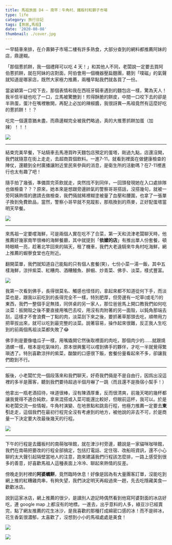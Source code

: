 ```yaml
---
title: 馬祖旅居 D4 — 南竿：牛角村、鐵板村和獅子市場
type: life
category: 旅行日記
tags: [旅居,馬祖]
date: '2020-08-08'
thumbnail: ./cover.jpg
---
```


一早騎車來排，在介壽獅子市場二樓有許多熟食，大部分查到的網料都推薦阿妹的店，鼎邊糊。

「那個蔥抓餅，我一個禮拜可以吃 4 天！」和其他人不同，老闆說一定要去買阿伯蔥抓餅，就在阿妹的店對面，阿伯會用一個機器壓扁麵團，聽到「噗磁」的氣聲就知道是哪家店，既然大家極力推薦，兩種早點我們就各買了一份。

當姿穎第一口咬下去，那個表情和我在西班牙騎車遇到的麵包店一樣，驚為天人！我半信半疑也吃了一口，立馬被驚艷到！煎得酥脆的餅皮，中間一口咬下去的卻是半熟蛋，蛋汁在嘴裡散開，再配上必加的辣椒醬，我很訝異—馬祖竟然有這麼好吃的蔥抓餅！！？

吃完一個還意猶未盡，而鼎邊糊完全被我們略過，真的大推蔥抓餅加蛋（加辣）！！！

![](https://i.imgur.com/jLMC8BA.jpg)

---

結束完美早餐，下站騎車去馬港買昨天麵包店預定的蛋塔，剛過九點，店還沒開，我們就隨意在街上走走，去超商買個飲料。一進7-11，就看到裡面在做健康檢查的陣仗，還聽到全村廣播讓附近里民來參與的消息，是衛生所的活動嗎？在7-11裡進行也太有趣了吧！

隨手拍了幾張，準備買完茶飲就走，突然找不到同伴，一回頭發現她在入口處排隊也做檢查？？？原來，她本來是想跟旁邊帥氣的警察哥哥搭話，沒搭幾句，就被一旁阿姨熱情的邀請去做檢查，我們倆就稀裡糊塗被量了血壓和腰圍，也拿了一張單子換到免費飲品，當然，警察小哥早就不見蹤影，那瓶換到的燕麥，正好配蛋塔當明天早餐。

![](https://i.imgur.com/oKPSCcZ.jpg)

---

來馬祖一定要嚐海鮮，可是兩個人實在吃不了合菜，第一天和流津老闆聊天時，他推薦好幾家南竿很棒的海鮮餐廳，其中就提到「**依嬤的店**」有推出單人份套餐，頓時眼睛一亮，趁著北竿回來的隔天，租了機車，我們大老遠騎來牛角村吃海鮮，網上推薦的蝦寮食堂也在附近。

翻開菜單，我們就知道自己能點的只有個人套餐(笑)，七份小菜一湯一飯，其中五樣海鮮，涼拌紫菜、紅糟肉、酒糟鰻魚、醉蝦、炒青菜、佛手、淡菜，樣式豐富。

![](https://i.imgur.com/yk3BtAl.jpg)

我第一次看到佛手，長得很莫名、觸感也怪怪的，拿起來都不知道從何下手，而淡菜也是，跟我以前吃到的長得完全不一樣，特別肥厚，但旁邊有一坨草(或毛?)的東西，我們一整個手足無措，同併桌的另一家人，那位爸爸馬上開口教我們如何吃淡菜：扳開殼之後不要直接用嘴巴去咬，用沒有肉附著的另一面殼，以鈍角那端去刮，這樣才不會浪費一丁點的肉，淡菜刮下來之後，要抓著草那頭去吃，順帶用力把草拔出來，就可以吃到最完整的淡菜。說著容易，操作起來很難，反正我人生吃到的前兩個馬祖淡菜都失敗了😂

佛手則是要像嗑瓜子一樣，用嘴撬開它然後取裡面的肉吃，那個肉少的......就跟燒酒螺一樣，根本是吃氣味的，原本很興奮可以嚐到佛手的夥伴，才吃一半就覺得繁瑣透了。特別喜歡涼拌的紫菜，酸酸的口感很下飯，套餐份量看起來不多，卻讓我們飽到不行。

---

飯後，小老闆忙完一個段落來和我們聊天，好奇我們倆是不是自由行，因爲出沒這裡的多半是團客，聽到我們要待超過半個月嚇了一跳（而且還不是換宿小幫手！）

他拿出一瓶老酒招待，味道很棒，沒有陳酒厚重，反而很清爽，前幾天喝的幾杯都讓我覺得不適合純飲，拿來混搭或入菜可能還比較好，但眼前這杯，我可以。於是和老闆交流一些情報，牛角村演變、在地景點和跳島行程，他極力推薦一定要去**東引**走走，這個我們在最初行程完全沒有考慮到的地方，被他說的非去不可，於是商量一下決定要大改最後幾天的行程。

![](https://i.imgur.com/Qk0UqGM.jpg)

---


下午的行程是去鐵板村的南萌咖啡館，就在津沙村旁邊，聽說是一家貓咪咖啡館，我們在南萌把要改的行程全部搞定，包括打電話、定住宿、改船班資訊，還不小心聊的太大聲引起隔壁當地人的注意，跑來建議我們行程該怎麼排，一路上感受到很多的善意，好喜歡馬祖人這種表面上冷冷、聊起來熱情的反差。

傍晚走到村裡的**阿婆蠣餅**，竟然臨時休息！好像是因為有大量團客訂單，沒能吃到網上推的紅糟雞肉串，有夠失望，我們決定明天再殺過來一趟，先去吃隱藏美食— 歡歡冰店。

說到這家冰店，網上推薦的很少，是讀別人遊記時偶然看到他寫阿婆對面的冰店好吃，連 google map 上都沒有的地標。一進去，出乎意料的人多，綠豆沙已經賣完，點了網友推薦的花生冰沙，是我喜歡的那種打成綿密口感的冰！而不是碎冰，花生香氣很濃郁，太喜歡了，沒想到小小的馬祖處處是美食！

![](https://i.imgur.com/qpxqsXg.jpg)

![](https://i.imgur.com/0kPB1v7.jpg)